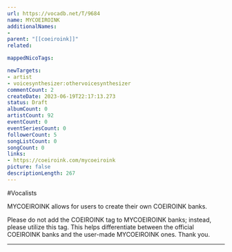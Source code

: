 ```yaml
---
url: https://vocadb.net/T/9684
name: MYCOEIROINK
additionalNames: 
- 
parent: "[[coeiroink]]"
related:

mappedNicoTags:

newTargets:
- artist
- voicesynthesizer:othervoicesynthesizer
commentCount: 2
createDate: 2023-06-19T22:17:13.273
status: Draft
albumCount: 0
artistCount: 92
eventCount: 0
eventSeriesCount: 0
followerCount: 5
songListCount: 0
songCount: 0
links: 
- https://coeiroink.com/mycoeiroink
picture: false
descriptionLength: 267
---
```


#Vocalists

MYCOEIROINK allows for users to create their own COEIROINK banks.

Please do not add the COEIROINK tag to MYCOEIROINK banks; instead, please utilize this tag. This helps differentiate between the official COEIROINK banks and the user-made MYCOEIROINK ones. Thank you.

---

